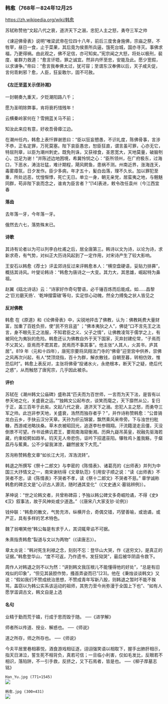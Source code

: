 ### 韩愈（768年－824年12月25
https://zh.wikipedia.org/wiki/韩愈

苏轼称赞他“文起八代之衰，道济天下之溺，忠犯人主之怒，勇夺三军之帅

《谏迎佛骨表》说明“唯梁武帝在位四十八年，前后三度舍身施佛，宗庙之祭，不牲宰，昼日一食，止于菜果，其后竟为侯景所兵逼，饿死台城，国亦寻灭。事佛求福，乃更得祸。由此观之，佛不足信，亦可知矣。”宪宗闻之大怒，将处以极刑，裴度、崔群力救道：“愈言讦牾，罪之诚宜。然非内怀至忠，安能及此。愿少宽假，以求谏争。”帝曰：“愈言我奉佛太过，犹可容；至谓东汉奉佛以后，天子咸夭促，言何乖剌邪？愈，人臣，狂妄敢尔，固不可赦。

#### 《左迁至蓝关示侄孙湘》
一封朝奏九重天，夕贬潮阳路八千；

愿为圣明除弊事，肯将衰朽惜残年！

云横秦岭家何在？雪拥蓝关马不前；

知汝此来应有意，好收吾骨瘴江边。

在潮州任内，韩愈上表忏罪谢恩曰：“臣以狂妄戆愚，不识礼度，陈佛骨事，言涉不恭，正名定罪，万死莫塞。陛下哀臣愚忠，恕臣狂直，谓言虽可罪，心亦无它，特屈刑章，以臣为潮州刺史。既免刑诛，又获禄食，圣恩宽大，天地莫量，破脑刳心，岂足为谢！”并陈述边地困境，希冀怜悯之心：“臣所领州，在广府极东，过海口，下恶水，涛泷壮猛，难计期程，飓风鳄鱼，患祸不测。州南近界，涨海连天，毒雾瘴氛，日夕发作。臣少多病，年才五十，髪白齿落，理不久长。加以罪犯至重，所处远恶，忧惶惭悸，死亡无日。单立一身，朝无亲党，居蛮夷之地，与魑魅同群，苟非陛下哀而念之，谁肯为臣言者？”[14]表进，敕令改任袁州（今江西宜春

#### 落齿
去年落一牙，今年落一牙。

俄然去六七，落势殊末已。

#### 诗歌
其诗有论者以为可以列李白杜甫之后，居全唐第三。韩诗以文为诗，以论为诗，求新求奇，有气势，对纠正大历诗风起到了一定作用，对宋诗产生了较大影响。

王安石以韩愈《荐士》评孟郊诗反过来评韩愈本人：“横空盘硬语，妥贴力排奡”，概括其诗风。叶燮论韩诗：“韩愈为唐诗之一大变。其力大，其思雄，崛起特为鼻祖。

赵翼《瓯北诗话》云：“诗家好作奇句警语，必千锤百炼而后能成。如……昌黎之‘巨刃磨天扬’、‘乾坤摆雷硠’等句，实足惊心动魄，然全力搏兔之状人皆见之

#### 反对佛教
韩愈 在《原道》和《论佛骨表》中，尖锐地抨击了佛教，认为：佛教耗费大量财富，加重了百姓负担，使“民不穷且盗” ；“佛本夷狄之人”，佛徒“口不言先王之法言，身不眼先王之法服，不知君臣之义、父子之情”，让佛教凌驾于儒学之上，有被同化为夷狄的危险。韩愈还认为佛教自外于天下国家，灭弃封建伦常，“子焉而不父其父，臣焉而不君其君，民焉而不事其事”。他主张“人其人，火其书，庐其居”。819 年（元和十四年），唐宪宗要将凤翔法门寺的“佛骨”迎至宫中供养，崇佛之风再次兴起，有人“焚顶烧指，百十为群，解衣散钱，自朝至暮，转相仿效，惟恐后时”。韩愈上表反对，主张将佛骨“投诸水火，永绝根本，断天下之疑，绝后代之惑”，从而触怒了唐宪宗，几乎因此被杀。

#### 评价
苏轼在《潮州韩文公庙碑》盛称其“匹夫而为百世师，一言而为天下法，是皆有以参天地之化，关盛衰之运。”“独韩文公起布衣，谈笑而麾之，天下靡然从公，复归于正，盖三百年于此矣。文起八代之衰，道济天下之溺。忠犯人主之怒，而勇夺三军之帅。此岂非参天地，关盛衰，浩然而独存者乎？”，并作诗称赞韩愈：“公昔骑龙白云乡，手抉云汉分天章。天孙为织云锦裳，飘然乘风来帝旁。下与浊世扫秕糠，西游咸池略扶桑。草木衣被昭回光，追逐李杜参翱翔。汗流籍湜走且僵，灭没倒景不可望。作书诋佛讥君王，要观南海窥衡湘。历舜九嶷吊英皇，祝融先驱海若藏，约束蛟鳄如趋羊。钧天无人帝悲伤，讴吟下招遣巫阳。犦牲鸡卜羞我觞，于粲荔丹与蕉黄。公不少留我涕滂，翩然披发下大荒。”

苏洵称赞韩愈文章“如长江大河，浑浩流转”。

韩退之所撰写《祭十二郎文》与李密的《陈情表》、诸葛亮的《出师表》并列为中国三大抒情文之一，南宋谢枋得《文章轨范》引用安子顺之说：“读《出师表》不哭者不忠，读《陈情表》不哭者不孝，读《祭十二郎文》不哭者不慈。”
章学诚称韩愈的碑志文是“心识古人源流，随时通其变化”（《文史通义‧墓铭辨例》）。

茅坤说：“世之论韩文者，共曾称碑蒜；予独以韩公碑文多奇崛险谲，不得《史》《汉》叙事法，故于风神处或少道逸。”（《唐宋八大家支钞·论例》）

钱仲联：“韩愈的散文，气势充沛，纵横开合，奇偶交错，巧譬善喻，或诡谲，或严正，具有多样的艺术特色。

魏了翁嘲笑他“韩公每是有求于人，其词辄卑谄不可据。

朱熹指责韩愈“裂道与文以为两物”（《读唐志》）。

章太炎说：“韩对死生利禄之念，刻刻不忘：登华山大哭，作《送穷文》，是真正的证据。”韩愈登华山，“度不可返，乃作遗书，发狂恸哭”，最后被华阴县令救下。

周作人对韩退之则不以为然：“讲到韩文我压根儿不能懂得他的好处”，“总是有旧戏似的印象”，“但见其装腔作势，搔首弄姿而已”[23]。他在《秉烛谈谈韩文》又说：“假如我们不赞成统治思想，不赞成青年写新八股，则韩退之暂时不能不挨骂，盖窃以为韩公实系该运动的祖师，其势力至今尚弥漫于全国上下也”、“如有人愿学滥调古文，韩文自是上选

#### 名句
业精于勤而荒于嬉，行成于思而毁于随。 ──《进学解》

师者所以传道、授业、解惑也。 ──《师说》

道之所存，师之所存也。 ──《师说》

今夫平居里巷相慕悦，酒食游戏相征逐，诩诩强笑语以相取下，握手出肺肝相示，指天日涕泣，誓生死不相背负，真若可信；一旦临小利害，仅如毛发比，反眼若不相识，落陷阱，不一引手救，反挤之，又下石焉者，皆是也。 ──《柳子厚墓志铭》

`Han_Yu.jpg (771×1545)`<br>
![](https://upload.wikimedia.org/wikipedia/commons/6/60/Han_Yu.jpg)

`韩愈.jpg (300×431)`<br>
![](https://upload.wikimedia.org/wikipedia/commons/c/c6/%E9%9F%A9%E6%84%88.jpg)
